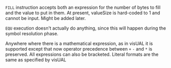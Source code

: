 `FILL` instruction accepts both an expression for the number of bytes to fill and the value to put in them. At present, valueSize is hard-coded to 1 and cannot be input. Might be added later.

`EQU` execution doesn't actually do anything, since this will happen during the symbol resolution phase.

Anywhere where there is a mathematical expression, as in visUAL it is supported except that now operator precedence between `+` `-` and `*` is preserved. All expressions can also be bracketed. Literal formats are the same as specified by visUAL